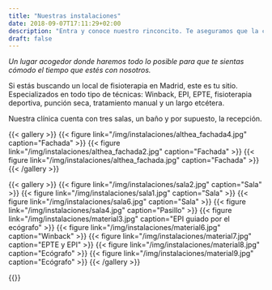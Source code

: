 ```yaml
---
title: "Nuestras instalaciones"
date: 2018-09-07T17:11:29+02:00
description: "Entra y conoce nuestro rinconcito. Te aseguramos que la comodidad está garantizada ✅"
draft: false
---
```


*Un lugar acogedor donde haremos todo lo posible para que te sientas cómodo el tiempo que estés con nosotros.*

Si estás buscando un local de fisioterapia en Madrid, este es tu sitio. Especializados en todo tipo de técnicas: Winback, EPI, EPTE, fisioterapia deportiva, punción seca, tratamiento manual y un largo etcétera. 

Nuestra clínica cuenta con tres salas, un baño y por supuesto, la recepción. 
                            
{{< gallery >}}
{{< figure link="/img/instalaciones/althea_fachada4.jpg" caption="Fachada" >}}
{{< figure link="/img/instalaciones/althea_fachada2.jpg" caption="Fachada" >}}
{{< figure link="/img/instalaciones/althea_fachada.jpg" caption="Fachada" >}}
{{< /gallery >}}



{{< gallery >}}
{{< figure link="/img/instalaciones/sala2.jpg" caption="Sala" >}}
{{< figure link="/img/instalaciones/sala1.jpg" caption="Sala" >}}
{{< figure link="/img/instalaciones/sala6.jpg" caption="Sala" >}}
{{< figure link="/img/instalaciones/sala4.jpg" caption="Pasillo" >}}
{{< figure link="/img/instalaciones/material3.jpg" caption="EPI guiado por el ecógrafo" >}}
{{< figure link="/img/instalaciones/material6.jpg" caption="Winback" >}}
{{< figure link="/img/instalaciones/material7.jpg" caption="EPTE y EPI" >}}
{{< figure link="/img/instalaciones/material8.jpg" caption="Ecógrafo" >}}
{{< figure link="/img/instalaciones/material9.jpg" caption="Ecógrafo" >}}
{{< /gallery >}}


{{<load-photoswipe>}}
